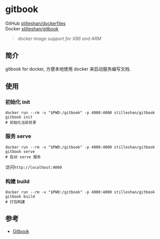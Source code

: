 # gitbook

GitHub [stilleshan/dockerfiles](https://github.com/stilleshan/dockerfiles)  
Docker [stilleshan/gitbook](https://hub.docker.com/r/stilleshan/gitbook)
> *docker image support for X86 and ARM*

## 简介
gitbook for docker, 方便本地使用 docker 来启动服务编写文档.

## 使用
### 初始化 init
```shell
docker run --rm -v "$PWD:/gitbook" -p 4000:4000 stilleshan/gitbook gitbook init
# 初始化当前目录
```

### 服务 serve
```shell
docker run --rm -v "$PWD:/gitbook" -p 4000:4000 stilleshan/gitbook gitbook serve
# 启动 serve 服务
```
访问`http://localhost:4000`

### 构建 build
```shell
docker run --rm -v "$PWD:/gitbook" -p 4000:4000 stilleshan/gitbook gitbook build
# 打包构建
```

## 参考
- [Gitbook](https://github.com/GitbookIO/gitbook)
